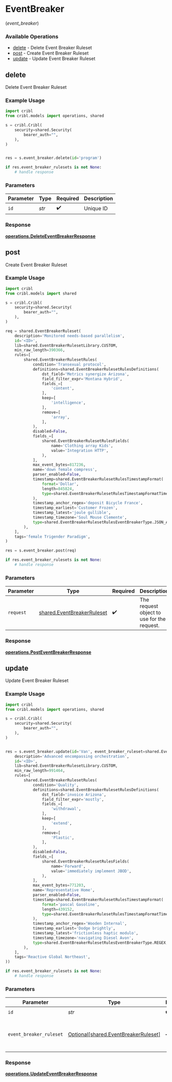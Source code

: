 # EventBreaker
(*event_breaker*)

### Available Operations

* [delete](#delete) - Delete Event Breaker Ruleset
* [post](#post) - Create Event Breaker Ruleset
* [update](#update) - Update Event Breaker Ruleset

## delete

Delete Event Breaker Ruleset

### Example Usage

```python
import cribl
from cribl.models import operations, shared

s = cribl.Cribl(
    security=shared.Security(
        bearer_auth="",
    ),
)


res = s.event_breaker.delete(id='program')

if res.event_breaker_rulesets is not None:
    # handle response
```

### Parameters

| Parameter          | Type               | Required           | Description        |
| ------------------ | ------------------ | ------------------ | ------------------ |
| `id`               | *str*              | :heavy_check_mark: | Unique ID          |


### Response

**[operations.DeleteEventBreakerResponse](../../models/operations/deleteeventbreakerresponse.md)**


## post

Create Event Breaker Ruleset

### Example Usage

```python
import cribl
from cribl.models import shared

s = cribl.Cribl(
    security=shared.Security(
        bearer_auth="",
    ),
)

req = shared.EventBreakerRuleset(
    description='Monitored needs-based parallelism',
    id='<ID>',
    lib=shared.EventBreakerRulesetLibrary.CUSTOM,
    min_raw_length=390366,
    rules=[
        shared.EventBreakerRulesetRules(
            condition='Transexual protocol',
            definitions=shared.EventBreakerRulesetRulesDefinitions(
                dst_field='Metrics synergize Arizona',
                field_filter_expr='Montana Hybrid',
                fields_=[
                    'content',
                ],
                keep=[
                    'intelligence',
                ],
                remove=[
                    'array',
                ],
            ),
            disabled=False,
            fields_=[
                shared.EventBreakerRulesetRulesFields(
                    name='Clothing array Kids',
                    value='Integration HTTP',
                ),
            ],
            max_event_bytes=817236,
            name='down female compress',
            parser_enabled=False,
            timestamp=shared.EventBreakerRulesetRulesTimestampFormat(
                format='Dollar',
                length=845824,
                type=shared.EventBreakerRulesetRulesTimestampFormatTimestampType.AUTO,
            ),
            timestamp_anchor_regex='deposit Bicycle France',
            timestamp_earliest='Customer Frozen',
            timestamp_latest='joule gullible',
            timestamp_timezone='Soul Mouse Clemente',
            type=shared.EventBreakerRulesetRulesEventBreakerType.JSON_ARRAY,
        ),
    ],
    tags='female Trigender Paradigm',
)

res = s.event_breaker.post(req)

if res.event_breaker_rulesets is not None:
    # handle response
```

### Parameters

| Parameter                                                                | Type                                                                     | Required                                                                 | Description                                                              |
| ------------------------------------------------------------------------ | ------------------------------------------------------------------------ | ------------------------------------------------------------------------ | ------------------------------------------------------------------------ |
| `request`                                                                | [shared.EventBreakerRuleset](../../models/shared/eventbreakerruleset.md) | :heavy_check_mark:                                                       | The request object to use for the request.                               |


### Response

**[operations.PostEventBreakerResponse](../../models/operations/posteventbreakerresponse.md)**


## update

Update Event Breaker Ruleset

### Example Usage

```python
import cribl
from cribl.models import operations, shared

s = cribl.Cribl(
    security=shared.Security(
        bearer_auth="",
    ),
)


res = s.event_breaker.update(id='Van', event_breaker_ruleset=shared.EventBreakerRuleset(
    description='Advanced encompassing orchestration',
    id='<ID>',
    lib=shared.EventBreakerRulesetLibrary.CUSTOM,
    min_raw_length=991464,
    rules=[
        shared.EventBreakerRulesetRules(
            condition='Quality',
            definitions=shared.EventBreakerRulesetRulesDefinitions(
                dst_field='invoice Arizona',
                field_filter_expr='mostly',
                fields_=[
                    'withdrawal',
                ],
                keep=[
                    'extend',
                ],
                remove=[
                    'Plastic',
                ],
            ),
            disabled=False,
            fields_=[
                shared.EventBreakerRulesetRulesFields(
                    name='Forward',
                    value='immediately implement JBOD',
                ),
            ],
            max_event_bytes=771203,
            name='Representative Home',
            parser_enabled=False,
            timestamp=shared.EventBreakerRulesetRulesTimestampFormat(
                format='pascal Gasoline',
                length=439152,
                type=shared.EventBreakerRulesetRulesTimestampFormatTimestampType.AUTO,
            ),
            timestamp_anchor_regex='Wooden Internal',
            timestamp_earliest='Dodge brightly',
            timestamp_latest='frictionless haptic modulo',
            timestamp_timezone='navigating Diesel Avon',
            type=shared.EventBreakerRulesetRulesEventBreakerType.REGEX,
        ),
    ],
    tags='Reactive Global Northeast',
))

if res.event_breaker_rulesets is not None:
    # handle response
```

### Parameters

| Parameter                                                                          | Type                                                                               | Required                                                                           | Description                                                                        |
| ---------------------------------------------------------------------------------- | ---------------------------------------------------------------------------------- | ---------------------------------------------------------------------------------- | ---------------------------------------------------------------------------------- |
| `id`                                                                               | *str*                                                                              | :heavy_check_mark:                                                                 | Unique ID                                                                          |
| `event_breaker_ruleset`                                                            | [Optional[shared.EventBreakerRuleset]](../../models/shared/eventbreakerruleset.md) | :heavy_minus_sign:                                                                 | Event Breaker Ruleset object to be updated                                         |


### Response

**[operations.UpdateEventBreakerResponse](../../models/operations/updateeventbreakerresponse.md)**

